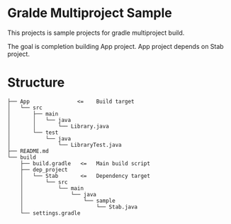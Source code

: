 Gralde Multiproject Sample
==========================

This projects is sample projects for gradle multiproject build.

The goal is completion building App project.
App project depends on Stab project.

Structure
=========

```
├── App               <=    Build target
│   └── src
│       ├── main
│       │   └── java
│       │       └── Library.java
│       └── test
│           └── java
│               └── LibraryTest.java
├── README.md
└── build
    ├── build.gradle   <=   Main build script
    ├── dep_project
    │   └── Stab       <=   Dependency target
    │       └── src 
    │           └── main
    │               └── java
    │                   └── sample
    │                       └── Stab.java
    └── settings.gradle
```
